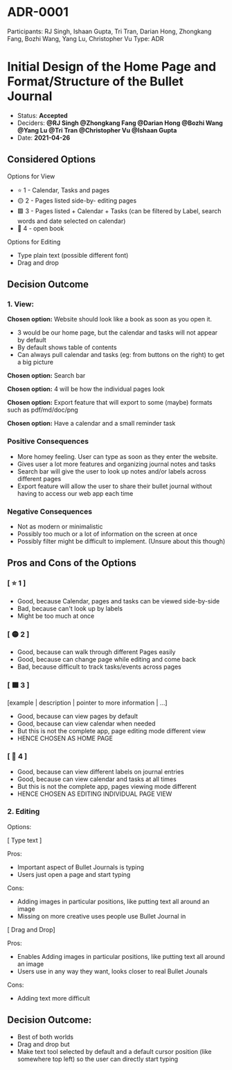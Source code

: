 # ADR-0001

Participants: RJ Singh, Ishaan Gupta, Tri Tran, Darian Hong, Zhongkang Fang, Bozhi Wang, Yang Lu, Christopher Vu
Type: ADR

# Initial Design of the Home Page and Format/Structure of the Bullet Journal

- Status: **Accepted**
- Deciders: **@RJ Singh @Zhongkang Fang @Darian Hong @Bozhi Wang @Yang Lu @Tri Tran @Christopher Vu @Ishaan Gupta**
- Date: **2021-04-26**

## **Considered Options**

Options for View

- ⭐ 1 - Calendar, Tasks and pages
- 🟡 2 - Pages listed side-by- editing pages
- 🟩 3 - Pages listed + Calendar + Tasks (can be filtered by Label, search words and date selected on calendar)
- 🔺 4 - open book

Options for Editing

- Type plain text (possible different font)
- Drag and drop

## **Decision Outcome**

### 1. View:

**Chosen option:** Website should look like a book as soon as you open it.

- 3 would be our home page, but the calendar and tasks will not appear by default
- By default shows table of contents
- Can always pull calendar and tasks (eg: from buttons on the right) to get a big picture

**Chosen option:** Search bar

**Chosen option:** 4 will be how the individual pages look

**Chosen option:** Export feature that will export to some (maybe) formats such as pdf/md/doc/png

**Chosen option:** Have a calendar and a small reminder task

### **Positive Consequences**

- More homey feeling. User can type as soon as they enter the website.
- Gives user a lot more features and organizing journal notes and tasks
- Search bar will give the user to look up notes and/or labels across different pages
- Export feature will allow the user to share their bullet journal without having to access our web app each time

### **Negative Consequences**

- Not as modern or minimalistic
- Possibly too much or a lot of information on the screen at once
- Possibly filter might be difficult to implement. (Unsure about this though)

## **Pros and Cons of the Options**

### **[** ⭐ 1 **]**

- Good, because Calendar, pages and tasks can be viewed side-by-side
- Bad, because can't look up by labels
- Might be too much at once

### **[** 🟡 2 **]**

- Good, because can walk through different Pages easily
- Good, because can change page while editing and come back
- Bad, because difficult to track tasks/events across pages

### **[** 🟩 3 **]**

[example | description | pointer to more information | …]

- Good, because can view pages by default
- Good, because can view calendar when needed
- But this is not the complete app, page editing mode different view
- HENCE CHOSEN AS HOME PAGE

### **[** 🔺 4 **]**

- Good, because can view different labels on journal entries
- Good, because can view calendar and tasks at all times
- But this is not the complete app, pages viewing mode different
- HENCE CHOSEN AS EDITING INDIVIDUAL PAGE VIEW

### 2. Editing

Options:

[ Type text ]

Pros:

- Important aspect of Bullet Journals is typing
- Users just open a page and start typing

Cons:

- Adding images in particular positions, like putting text all around an image
- Missing on more creative uses people use Bullet Journal in

[ Drag and Drop]

Pros:

- Enables Adding images in particular positions, like putting text all around an image
- Users use in any way they want, looks closer to real Bullet Jounals

Cons:

- Adding text more difficult

## Decision Outcome:

- Best of both worlds
- Drag and drop but
- Make text tool selected by default and a default cursor position (like somewhere top left) so the user can directly start typing